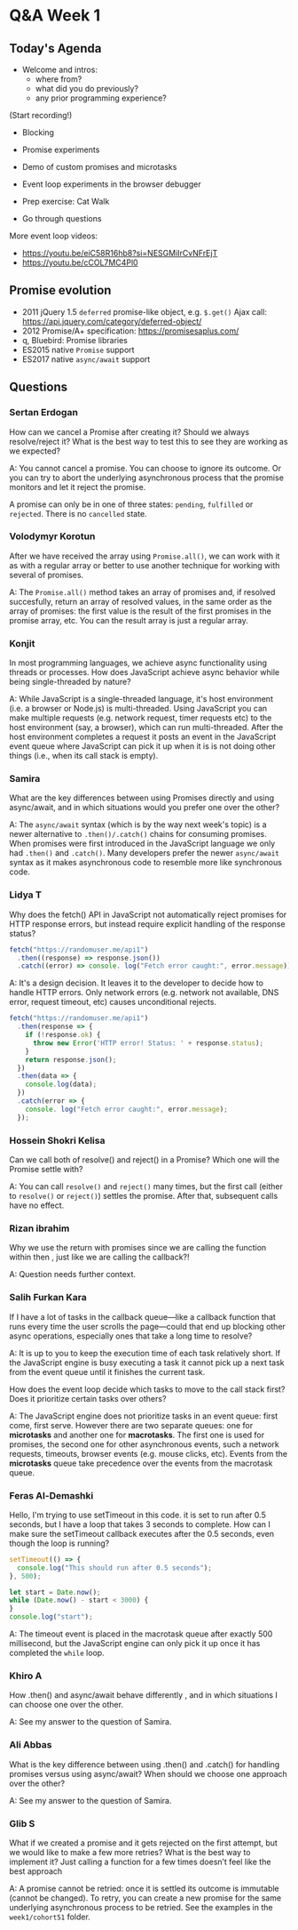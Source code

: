 <!-- cSpell:disable -->

# Q&A Week 1

## Today's Agenda

- Welcome and intros:
  - where from?
  - what did you do previously?
  - any prior programming experience?

(Start recording!)

- Blocking

- Promise experiments

- Demo of custom promises and microtasks

- Event loop experiments in the browser debugger

- Prep exercise: Cat Walk

- Go through questions

More event loop videos:

- <https://youtu.be/eiC58R16hb8?si=NESGMiIrCvNFrEjT>
- <https://youtu.be/cCOL7MC4Pl0>

## Promise evolution

- 2011 jQuery 1.5 `deferred` promise-like object, e.g. `$.get()` Ajax call: <https://api.jquery.com/category/deferred-object/>
- 2012 Promise/A+ specification: <https://promisesaplus.com/>
- q, Bluebird: Promise libraries
- ES2015 native `Promise` support
- ES2017 native `async/await` support

## Questions

### Sertan Erdogan

How can we cancel a Promise after creating it? Should we always resolve/reject it? What is the best way to test this to see they are working as we expected?

A: You cannot cancel a promise. You can choose to ignore its outcome. Or you can try to abort the underlying asynchronous process that the promise monitors and let it reject the promise.

A promise can only be in one of three states: `pending`, `fulfilled` or `rejected`. There is no `cancelled` state.

### Volodymyr Korotun

After we have received the array using `Promise.all()`, we can work with it as with a regular array or better to use another technique for working with several of promises.

A: The `Promise.all()` method takes an array of promises and, if resolved succesfully, return an array of resolved values, in the same order as the array of promises: the first value is the result of the first promises in the promise array, etc. You can the result array is just a regular array.

### Konjit

In most programming languages, we achieve async functionality using threads or processes. How does JavaScript achieve async behavior while being single-threaded by nature?

A: While JavaScript is a single-threaded language, it's host environment (i.e. a browser or Node.js) is multi-threaded. Using JavaScript you can make multiple requests (e.g. network request, timer requests etc) to the host environment (say, a browser), which can run multi-threaded. After the host environment completes a request it posts an event in the JavaScript event queue where JavaScript can pick it up when it is is not doing other things (i.e., when its call stack is empty).

### Samira

What are the key differences between using Promises directly and using async/await, and in which situations would you prefer one over the other?

A: The `async/await` syntax (which is by the way next week's topic) is a newer  alternative to `.then()/.catch()` chains for consuming promises. When promises were first introduced in the JavaScript language we only had `.then()` and `.catch()`. Many developers prefer the newer `async/await` syntax as it makes asynchronous code to resemble more like synchronous code.

### Lidya T

Why does the fetch() API in JavaScript not automatically reject promises for HTTP response errors, but instead require explicit handling of the response status?

```js
fetch("https://randomuser.me/api1")
  .then((response) => response.json())
  .catch((error) => console. log("Fetch error caught:", error.message));
```

A: It's a design decision. It leaves it to the developer to decide how to handle HTTP errors. Only network errors (e.g. network not available, DNS error, request timeout, etc) causes unconditional rejects.

```js
fetch("https://randomuser.me/api1")
  .then(response => {
    if (!response.ok) {
      throw new Error('HTTP error! Status: ' + response.status);
    }
    return response.json();
  })
  .then(data => {
    console.log(data);
  })
  .catch(error => {
    console. log("Fetch error caught:", error.message);
  });
```

### Hossein Shokri Kelisa

Can we call both of  resolve() and reject() in a Promise? Which one will the Promise settle with?

A: You can call `resolve()` and `reject()` many times, but the first call (either to `resolve()` or `reject()`) settles the promise. After that, subsequent calls have no effect.

### Rizan ibrahim

Why we use the return with promises since we are calling the function within then , just like we are calling the callback?!

A: Question needs further context.

### Salih Furkan Kara

If I have a lot of tasks in the callback queue—like a callback function that runs every time the user scrolls the page—could that end up blocking other async operations, especially ones that take a long time to resolve?

A: It is up to you to keep the execution time of each task relatively short. If the JavaScript engine is busy executing a task it cannot pick up a next task from the event queue until it finishes the current task.

How does the event loop decide which tasks to move to the call stack first? Does it prioritize certain tasks over others?

A: The JavaScript engine does not prioritize tasks in an event queue: first come, first serve. However there are two separate queues: one for **microtasks** and another one for **macrotasks**. The first one is used for promises, the second one for other asynchronous events, such a network requests, timeouts, browser events (e.g. mouse clicks, etc). Events from the **microtasks** queue take precedence over the events from the macrotask queue.

### Feras Al-Demashki

Hello, I'm trying to use setTimeout  in this code. it is  set to run after 0.5 seconds, but I have a loop that takes 3 seconds to complete. How can I make sure the setTimeout callback executes after the 0.5 seconds, even though the loop is running?

```js
setTimeout(() => {
  console.log("This should run after 0.5 seconds");
}, 500);

let start = Date.now();
while (Date.now() - start < 3000) {
}
console.log("start");
```

A: The timeout event is placed in the macrotask queue after exactly 500 millisecond, but the JavaScript engine can only pick it up once it has completed the `while` loop.

### Khiro A

How .then() and async/await behave differently , and in which situations I can choose one over the other.

A: See my answer to the question of Samira.

### Ali Abbas

What is the key difference between using .then() and .catch() for handling promises versus using async/await? When should we choose one approach over the other?

A: See my answer to the question of Samira.

### Glib S

What if we created a promise and it gets rejected on the first attempt, but we would like to make a few more retries? What is the best way to implement it? Just calling a function for a few times doesn’t feel like the best approach

A: A promise cannot be retried: once it is settled its outcome is immutable (cannot be changed). To retry, you can create a new promise for the same underlying asynchronous process to be retried. See the examples in the `week1/cohort51` folder.
